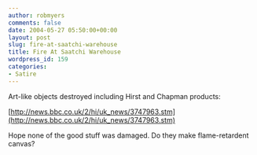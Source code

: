 ```yaml
---
author: robmyers
comments: false
date: 2004-05-27 05:50:00+00:00
layout: post
slug: fire-at-saatchi-warehouse
title: Fire At Saatchi Warehouse
wordpress_id: 159
categories:
- Satire
---
```


Art-like objects destroyed including Hirst and Chapman products:  
  
[http://news.bbc.co.uk/2/hi/uk_news/3747963.stm](http://news.bbc.co.uk/2/hi/uk_news/3747963.stm)  
  
Hope none of the good stuff was damaged. Do they make flame-retardent canvas?

  



